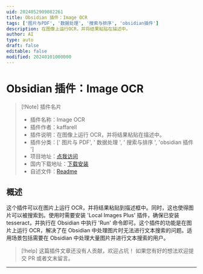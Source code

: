 ```yaml
---
uid: 2024052909082261
title: Obsidian 插件：Image OCR
tags: ['图片与PDF', '数据处理', '搜索与排序', 'obsidian插件']
description: 在图像上运行OCR，并将结果粘贴在描述中。
author: AI
type: auto
draft: false
editable: false
modified: 20240101000000
---
```


# Obsidian 插件：Image OCR

> [!Note] 插件名片
> - 插件名称：Image OCR
> - 插件作者：kaffarell
> - 插件说明：在图像上运行 OCR，并将结果粘贴在描述中。
> - 插件分类：[' 图片与 PDF', ' 数据处理 ', ' 搜索与排序 ', 'obsidian 插件 ']
> - 项目地址：[点我访问](https://github.com/kaffarell/obsidian-tesseract-ocr)
> - 国内下载地址：[下载安装](https://pkmer.cn/products/plugin/pluginMarket/?image-ocr)
> - 自述文件：[Readme](https://ghproxy.net/https://raw.githubusercontent.com/kaffarell/obsidian-tesseract-ocr/main/README.md)

## 概述

这个插件可以在图片上运行 OCR，并将结果粘贴到描述框中。同时，这也使得图片可以被搜索到。使用时需要安装 'Local Images Plus' 插件，确保已安装 tesseract，并执行在 Obsidian 中执行 'Run' 命令即可。这个插件的功能是在图片上运行 OCR，解决了在 Obsidian 中处理图片时无法进行文本搜索的问题。适用场景包括需要在 Obsidian 中处理大量图片并进行文本搜索的用户。

> [!help]
> 这篇插件文章还没有人贡献，欢迎占坑！
> 如果您有好的想法欢迎提交 PR 或者文末留言。

---



